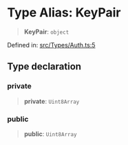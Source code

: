 # Type Alias: KeyPair

> **KeyPair**: `object`

Defined in: [src/Types/Auth.ts:5](https://github.com/Fokusdotid/Baileys/blob/f4c7971f59af0b012f8de667e7a21ae12f7bbf19/src/Types/Auth.ts#L5)

## Type declaration

### private

> **private**: `Uint8Array`

### public

> **public**: `Uint8Array`
